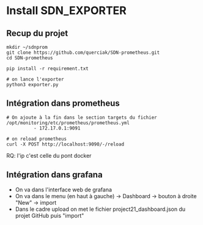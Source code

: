 # Install SDN_EXPORTER

## Recup du projet
```
mkdir ~/sdnprom
git clone https://github.com/querciak/SDN-prometheus.git
cd SDN-prometheus
 
pip install -r requirement.txt
 
# on lance l'exporter
python3 exporter.py
```
## Intégration dans prometheus

```
# On ajoute à la fin dans le section targets du fichier /opt/monitoring/etc/prometheus/prometheus.yml 
          - 172.17.0.1:9091

# on reload prometheus
curl -X POST http://localhost:9090/-/reload

```
RQ: l'ip c'est celle du pont docker

## Intégration dans grafana
- On va dans l'interface web de grafana
- On va dans le menu (en haut à gauche) -> Dashboard -> bouton à droite "New" -> import 
- Dans le cadre upload on met le fichier project21_dashboard.json du projet GitHub puis "import"

